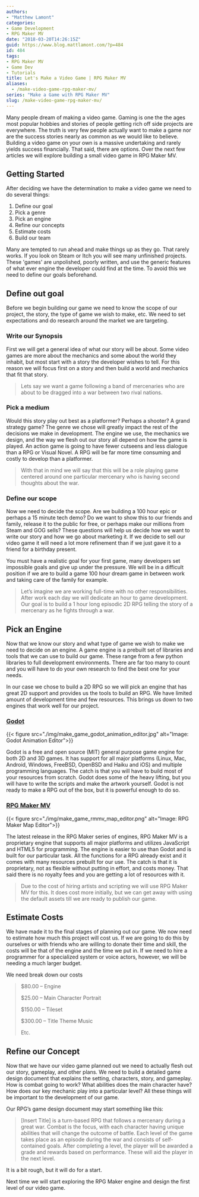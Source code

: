 ```yaml
---
authors: 
- "Matthew Lamont"
categories:
- Game Development
- RPG Maker MV
date: "2018-03-20T14:26:15Z"
guid: https://www.blog.mattlamont.com/?p=484
id: 484
tags:
- RPG Maker MV
- Game Dev
- Tutorials
title: Let's Make a Video Game | RPG Maker MV
aliases:
  - /make-video-game-rpg-maker-mv/
series: "Make a Game with RPG Maker MV"
slug: /make-video-game-rpg-maker-mv/
---
```


Many people dream of making a video game. Gaming is one the the ages most popular hobbies and stories of people getting rich off side projects are everywhere. The truth is very few people actually want to make a game nor are the success stories nearly as common as we would like to believe. Building a video game on your own is a massive undertaking and rarely yields success financially. That said, there are options. Over the next few articles we will explore building a small video game in RPG Maker MV.

## Getting Started

After deciding we have the determination to make a video game we need to do several things:

1.  Define our goal
2.  Pick a genre
3.  Pick an engine
4.  Refine our concepts
5.  Estimate costs
6.  Build our team

Many are tempted to run ahead and make things up as they go. That rarely works. If you look on Steam or Itch you will see many unfinished projects. These 'games' are unpolished, poorly written, and use the generic features of what ever engine the developer could find at the time. To avoid this we need to define our goals beforehand.

## Define out goal

Before we begin building our game we need to know the scope of our project, the story, the type of game we wish to make, etc. We need to set expectations and do research around the market we are targeting.

### Write our Synopsis

First we will get a general idea of what our story will be about. Some video games are more about the mechanics and some about the world they inhabit, but most start with a story the developer wishes to tell. For this reason we will focus first on a story and then build a world and mechanics that fit that story.

> Lets say we want a game following a band of mercenaries who are about to be dragged into a war between two rival nations.</blockquote>

### Pick a medium

Would this story play out best as a platformer? Perhaps a shooter? A grand strategy game? The genre we chose will greatly impact the rest of the decisions we make in development. The engine we use, the mechanics we design, and the way we flesh out our story all depend on how the game is played. An action game is going to have fewer cutseens and less dialogue than a RPG or Visual Novel. A RPG will be far more time consuming and costly to develop than a platformer.

> With that in mind we will say that this will be a role playing game centered around one particular mercenary who is having second thoughts about the war.</blockquote>

### Define our scope

Now we need to decide the scope. Are we building a 100 hour epic or perhaps a 15 minute tech demo? Do we want to show this to our friends and family, release it to the public for free, or perhaps make our millions from Steam and GOG sells? These questions will help us decide how we want to write our story and how we go about marketing it. If we decide to sell our video game it will need a lot more refinement than if we just gave it to a friend for a birthday present.

You must have a realistic goal for your first game, many developers set impossible goals and give up under the pressure. We will be in a difficult position if we are to build a game 100 hour dream game in between work and taking care of the family for example.

> Let’s imagine we are working full-time with no other responsibilities. After work each day we will dedicate an hour to game development. Our goal is to build a 1 hour long episodic 2D RPG telling the story of a mercenary as he fights through a war.</blockquote>

## Pick an Engine

Now that we know our story and what type of game we wish to make we need to decide on an engine. A game engine is a prebuilt set of libraries and tools that we can use to build our game. These range from a few python libraries to full development environments. There are far too many to count and you will have to do your own research to find the best one for your needs.

In our case we chose to build a 2D RPG so we will pick an engine that has great 2D support and provides us the tools to build an RPG. We have limited amount of development time and few resources. This brings us down to two engines that work well for our project.

### [Godot](https://godotengine.org/)

{{< figure src="./img/make_game_godot_animation_editor.jpg" alt="Image: Godot Animation Editor">}}

Godot is a free and open source (MIT) general purpose game engine for both 2D and 3D games. It has support for all major platforms (Linux, Mac, Android, Windows, FreeBSD, OpenBSD and Haiku and iOS) and multiple programming languages. The catch is that you will have to build most of your resources from scratch. Godot does some of the heavy lifting, but you will have to write the scripts and make the artwork yourself. Godot is not ready to make a RPG out of the box, but it is powerful enough to do so.

### [RPG Maker MV](http://www.rpgmakerweb.com/products/programs/rpg-maker-mv)

{{< figure src="./img/make_game_rmmv_map_editor.png" alt="Image: RPG Maker Map Editor">}}

The latest release in the RPG Maker series of engines, RPG Maker MV is a proprietary engine that supports all major platforms and utilizes JavaScript and HTML5 for programming. The engine is easier to use than Godot and is built for our particular task. All the functions for a RPG already exist and it comes with many resources prebuilt for our use. The catch is that it is proprietary, not as flexible without putting in effort, and costs money. That said there is no royalty fees and you are getting a lot of resources with it.

<blockquote>Due to the cost of hiring artists and scripting we will use RPG Maker MV for this. It does cost more initially, but we can get away with using the default assets till we are ready to publish our game.</blockquote>

## Estimate Costs

We have made it to the final stages of planning out our game. We now need to estimate how much this project will cost us. If we are going to do this by ourselves or with friends who are willing to donate their time and skill, the costs will be that of the engine and the time we put in. If we need to hire a programmer for a specialized system or voice actors, however, we will be needing a much larger budget.

We need break down our costs
> $80.00 – Engine
>
> $25.00 – Main Character Portrait
>
> $150.00 – Tileset
>
> $300.00 – Title Theme Music
>
> Etc.

## Refine our Concept

Now that we have our video game planned out we need to actually flesh out our story, gameplay, and other plans. We need to build a detailed game design document that explains the setting, characters, story, and gameplay. How is combat going to work? What abilities does the main character have? How does our key mechanic play into a particular level? All these things will be important to the development of our game.

Our RPG’s game design document may start something like this:

> [Insert Title] is a turn-based RPG that follows a mercenary during a great war. Combat is the focus, with each character having unique abilities that will change the outcome of battle. Each level of the game takes place as an episode during the war and consists of self-contained goals. After completing a level, the player will be awarded a grade and rewards based on performance. These will aid the player in the next level.


It is a bit rough, but it will do for a start.

Next time we will start exploring the RPG Maker engine and design the first level of our video game.